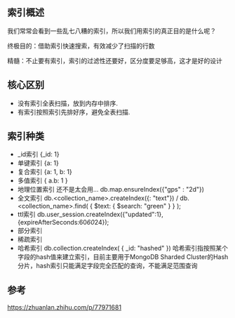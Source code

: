 ## 索引概述

我们常常会看到一些乱七八糟的索引，所以我们用索引的真正目的是什么呢？

终极目的：借助索引快速搜索，有效减少了扫描的行数

精髓：不止要有索引，索引的过滤性还要好，区分度要足够高，这才是好的设计

## 核心区别
- 没有索引全表扫描，放到内存中排序.
- 有索引按照索引先排好序，避免全表扫描.

## 索引种类
- _id索引  {_id: 1}
- 单键索引 {a: 1}
- 复合索引 {a: 1, b: 1}
- 多值索引 { a.b: 1 }
- 地理位置索引 还不是太会用... db.map.ensureIndex({"gps" : "2d"})
- 全文索引 db.<collection_name>.createIndex({<key>: "text"}) / db.<collection_name>.find( { $text: { $search: "green" } } );
- ttl索引 db.user_session.createIndex({"updated":1},{expireAfterSeconds:60*60*24});
- 部分索引
- 稀疏索引
- 哈希索引 db.collection.createIndex( { _id: "hashed" }) 哈希索引指按照某个字段的hash值来建立索引，目前主要用于MongoDB Sharded Cluster的Hash分片，hash索引只能满足字段完全匹配的查询，不能满足范围查询


## 参考

https://zhuanlan.zhihu.com/p/77971681